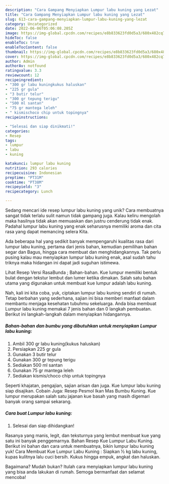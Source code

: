 ```yaml
---
description: "Cara Gampang Menyiapkan Lumpur labu kuning yang Lezat"
title: "Cara Gampang Menyiapkan Lumpur labu kuning yang Lezat"
slug: 613-cara-gampang-menyiapkan-lumpur-labu-kuning-yang-lezat
category: Uncategorized
date: 2022-06-06T05:06:08.205Z
image: https://img-global.cpcdn.com/recipes/e8b833623fd0d5a3/680x482cq70/lumpur-labu-kuning-foto-resep-utama.jpg
hideToc: false
enableToc: true
enableTocContent: false
thumbnail: https://img-global.cpcdn.com/recipes/e8b833623fd0d5a3/680x482cq70/lumpur-labu-kuning-foto-resep-utama.jpg
cover: https://img-global.cpcdn.com/recipes/e8b833623fd0d5a3/680x482cq70/lumpur-labu-kuning-foto-resep-utama.jpg
author: Admin
authorAv: notfound
ratingvalue: 3.3
reviewcount: 12
recipeingredient:
- "300 gr labu kuningkukus haluskan"
- "225 gr gula"
- "3 butir telur"
- "300 gr tepung terigu"
- "500 ml santan"
- "75 gr mantega leleh"
- " kismischoco chip untuk topingnya"
recipeinstructions:

- "Selesai dan siap dinikmati!"
categories:
- Resep
tags:
- lumpur
- labu
- kuning

katakunci: lumpur labu kuning 
nutrition: 293 calories
recipecuisine: Indonesian
preptime: "PT31M"
cooktime: "PT38M"
recipeyield: "3"
recipecategory: Lunch

---
```





Sedang mencari ide resep lumpur labu kuning yang unik? Cara membuatnya sangat tidak terlalu sulit namun tidak gampang juga. Kalau keliru mengolah maka hasilnya tidak akan memuaskan dan justru cenderung tidak enak. Padahal lumpur labu kuning yang enak seharusnya memiliki aroma dan cita rasa yang dapat memancing selera Kita.





Ada beberapa hal yang sedikit banyak mempengaruhi kualitas rasa dari lumpur labu kuning, pertama dari jenis bahan, kemudian pemilihan bahan segar dan Bagus, hingga cara membuat dan menghidangkannya. Tak perlu pusing kalau mau menyiapkan lumpur labu kuning enak,      asal sudah tahu triknya maka hidangan ini dapat jadi suguhan istimewa.














Lihat Resep Versi RasaBunda ; Bahan-bahan. Kue lumpur memiliki bentuk bulat dengan tekstur lembut dan lumer ketika dimakan. Salah satu bahan utama yang digunakan untuk membuat kue lumpur adalah labu kuning.






Nah, kali ini kita coba, yuk, ciptakan lumpur labu kuning sendiri di rumah. Tetap berbahan yang sederhana, sajian ini bisa memberi manfaat dalam membantu menjaga kesehatan tubuhmu sekeluarga. Anda bisa membuat Lumpur labu kuning memakai 7 jenis bahan dan 0 langkah pembuatan. Berikut ini langkah-langkah dalam menyiapkan hidangannya.

<!--inarticleads1-->

##### Bahan-bahan dan bumbu yang dibutuhkan untuk menyiapkan Lumpur labu kuning:

1. Ambil 300 gr labu kuning(kukus haluskan)
1. Persiapkan 225 gr gula
1. Gunakan 3 butir telur
1. Gunakan 300 gr tepung terigu
1. Sediakan 500 ml santan
1. Gunakan 75 gr mantega leleh
1. Sediakan  kismis/choco chip untuk topingnya


Seperti khajatan, pengajian, sajian arisan dan juga. Kue lumpur labu kuning siap disajikan. Cobain Juga: Resep Pesmol Ikan Mas Bumbu Kuning. Kue lumpur merupakan salah satu jajanan kue basah yang masih digemari banyak orang sampai sekarang. 

<!--inarticleads2-->

##### Cara buat Lumpur labu kuning:


1. Selesai dan siap dihidangkan!

Rasanya yang manis, legit, dan teksturnya yang lembut membuat kue yang satu ini banyak penggemarnya. Bahan Resep Kue Lumpur Labu Kuning. Berikut ini bahan dan cara untuk membuatnya, bikin lumpur labu kuning yuk! Cara Membuat Kue Lumpur Labu Kuning : Siapkan ½ kg labu kuning, kupas kulitnya lalu cuci bersih. Kukus hingga empuk, angkat dan haluskan. 

Bagaimana? Mudah bukan? Itulah cara menyiapkan lumpur labu kuning yang bisa anda lakukan di rumah. Semoga bermanfaat dan selamat mencoba!
